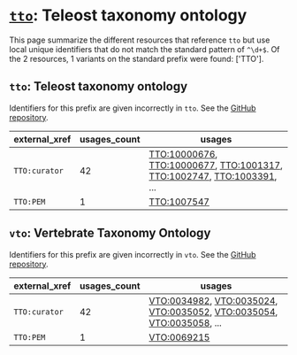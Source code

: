 # [`tto`](https://bioregistry.io/tto): Teleost taxonomy ontology

This page summarize the different resources that reference `tto`
but use local unique identifiers that do not match the standard pattern of
`^\d+$`. Of the 2 resources,
1 variants on the standard prefix were found: ['TTO'].

## `tto`: Teleost taxonomy ontology

Identifiers for this prefix are given incorrectly in `tto`. See the [GitHub repository](https://github.com/phenoscape/teleost-taxonomy-ontology).

| external_xref   |   usages_count | usages                                                                                                                                                                                                                                                                 |
|-----------------|----------------|------------------------------------------------------------------------------------------------------------------------------------------------------------------------------------------------------------------------------------------------------------------------|
| `TTO:curator`   |             42 | [TTO:10000676](https://bioregistry.io/TTO:10000676), [TTO:10000677](https://bioregistry.io/TTO:10000677), [TTO:1001317](https://bioregistry.io/TTO:1001317), [TTO:1002747](https://bioregistry.io/TTO:1002747), [TTO:1003391](https://bioregistry.io/TTO:1003391), ... |
| `TTO:PEM`       |              1 | [TTO:1007547](https://bioregistry.io/TTO:1007547)                                                                                                                                                                                                                      |

## `vto`: Vertebrate Taxonomy Ontology

Identifiers for this prefix are given incorrectly in `vto`. See the [GitHub repository](https://github.com/phenoscape/vertebrate-taxonomy-ontology).

| external_xref   |   usages_count | usages                                                                                                                                                                                                                                                             |
|-----------------|----------------|--------------------------------------------------------------------------------------------------------------------------------------------------------------------------------------------------------------------------------------------------------------------|
| `TTO:curator`   |             42 | [VTO:0034982](https://bioregistry.io/VTO:0034982), [VTO:0035024](https://bioregistry.io/VTO:0035024), [VTO:0035052](https://bioregistry.io/VTO:0035052), [VTO:0035054](https://bioregistry.io/VTO:0035054), [VTO:0035058](https://bioregistry.io/VTO:0035058), ... |
| `TTO:PEM`       |              1 | [VTO:0069215](https://bioregistry.io/VTO:0069215)                                                                                                                                                                                                                  |

